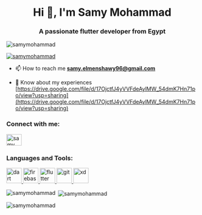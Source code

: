 
<h1 align="center">Hi 👋, I'm Samy Mohammad</h1>
<h3 align="center">A passionate flutter developer from Egypt</h3>

<p align="left"> <img src="https://komarev.com/ghpvc/?username=samymohammad&label=Profile%20views&color=0e75b6&style=flat" alt="samymohammad" /> </p>

<p align="left"> <a href="https://github.com/ryo-ma/github-profile-trophy"><img src="https://github-profile-trophy.vercel.app/?username=samymohammad" alt="samymohammad" /></a> </p>

- 📫 How to reach me **samy.elmenshawy96@gmail.com**

- 📄 Know about my experiences [https://drive.google.com/file/d/17OjctfJ4yVVFdeAylMW_54dmK7Hn71po/view?usp=sharing](https://drive.google.com/file/d/17OjctfJ4yVVFdeAylMW_54dmK7Hn71po/view?usp=sharing)

<h3 align="left">Connect with me:</h3>
<p align="left">
<a href="https://linkedin.com/in/samy mohammad" target="blank"><img align="center" src="https://raw.githubusercontent.com/rahuldkjain/github-profile-readme-generator/master/src/images/icons/Social/linked-in-alt.svg" alt="samy mohammad" height="30" width="40" /></a>
</p>

<h3 align="left">Languages and Tools:</h3>
<p align="left"> <a href="https://dart.dev" target="_blank" rel="noreferrer"> <img src="https://www.vectorlogo.zone/logos/dartlang/dartlang-icon.svg" alt="dart" width="40" height="40"/> </a> <a href="https://firebase.google.com/" target="_blank" rel="noreferrer"> <img src="https://www.vectorlogo.zone/logos/firebase/firebase-icon.svg" alt="firebase" width="40" height="40"/> </a> <a href="https://flutter.dev" target="_blank" rel="noreferrer"> <img src="https://www.vectorlogo.zone/logos/flutterio/flutterio-icon.svg" alt="flutter" width="40" height="40"/> </a> <a href="https://git-scm.com/" target="_blank" rel="noreferrer"> <img src="https://www.vectorlogo.zone/logos/git-scm/git-scm-icon.svg" alt="git" width="40" height="40"/> </a> <a href="https://www.adobe.com/products/xd.html" target="_blank" rel="noreferrer"> <img src="https://cdn.worldvectorlogo.com/logos/adobe-xd.svg" alt="xd" width="40" height="40"/> </a> </p>

<p><img align="left" src="https://github-readme-stats.vercel.app/api/top-langs?username=samymohammad&show_icons=true&locale=en&layout=compact" alt="samymohammad" /></p>

<p>&nbsp;<img align="center" src="https://github-readme-stats.vercel.app/api?username=samymohammad&show_icons=true&locale=en" alt="samymohammad" /></p>

<p><img align="center" src="https://github-readme-streak-stats.herokuapp.com/?user=samymohammad&" alt="samymohammad" /></p>
